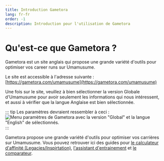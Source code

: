 ```yaml
---
title: Introduction Gametora
lang: fr-fr
order: -1
description: Introduction pour l'utilisation de Gametora
---
```


# Qu'est-ce que Gametora ?

Gametora est un site anglais qui propose une grande variété d'outils pour optimiser vos career runs sur Umamusume.

Le site est accessible à l'adresse suivante : [https://gametora.com/umamusume](https://gametora.com/umamusume)

Une fois sur le site, veuillez à bien sélectionner la version Globale d'Umamusume pour avoir seulement les informations qui nous intéressent, et aussi à vérifier que la langue Anglaise est bien sélectionnée.

::: tip Les paramètres devraient ressembler à ceci :
![Menu paramètres de Gametora avec la version "Global" et la langue "English" de sélectionnés.](/assets/Gametora/parametres.png)
:::

Gametora propose une grande variété d'outils pour optimiser vos carrières sur Umamusume. Vous pouvez retrouver ici des guides pour [le calculateur d'affinité (Legacies/Inspirtation)](/guides/Gametora/outils/compatibility_calculator.md), [l'assistant d'entrainement](/guides/Gametora/outils/training_event_helper.md) et [le comparateur](/guides/Gametora/outils/comparator.md).

